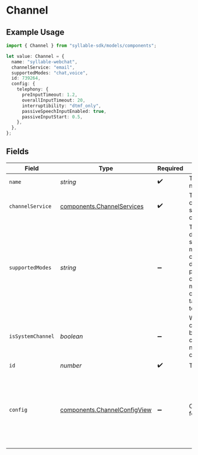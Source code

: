 # Channel

## Example Usage

```typescript
import { Channel } from "syllable-sdk/models/components";

let value: Channel = {
  name: "syllable-webchat",
  channelService: "email",
  supportedModes: "chat,voice",
  id: 739264,
  config: {
    telephony: {
      preInputTimeout: 1.2,
      overallInputTimeout: 20,
      interruptibility: "dtmf_only",
      passiveSpeechInputEnabled: true,
      passiveInputStart: 0.5,
    },
  },
};
```

## Fields

| Field                                                                                                                                                                         | Type                                                                                                                                                                          | Required                                                                                                                                                                      | Description                                                                                                                                                                   | Example                                                                                                                                                                       |
| ----------------------------------------------------------------------------------------------------------------------------------------------------------------------------- | ----------------------------------------------------------------------------------------------------------------------------------------------------------------------------- | ----------------------------------------------------------------------------------------------------------------------------------------------------------------------------- | ----------------------------------------------------------------------------------------------------------------------------------------------------------------------------- | ----------------------------------------------------------------------------------------------------------------------------------------------------------------------------- |
| `name`                                                                                                                                                                        | *string*                                                                                                                                                                      | :heavy_check_mark:                                                                                                                                                            | The channel name                                                                                                                                                              | syllable-webchat                                                                                                                                                              |
| `channelService`                                                                                                                                                              | [components.ChannelServices](../../models/components/channelservices.md)                                                                                                      | :heavy_check_mark:                                                                                                                                                            | The communication service for a channel.                                                                                                                                      |                                                                                                                                                                               |
| `supportedModes`                                                                                                                                                              | *string*                                                                                                                                                                      | :heavy_minus_sign:                                                                                                                                                            | The comma-delimited list of supported modes for the channel, which defines the       possible communication methods for channel targets linked to it.                         | chat,voice                                                                                                                                                                    |
| `isSystemChannel`                                                                                                                                                             | *boolean*                                                                                                                                                                     | :heavy_minus_sign:                                                                                                                                                            | Whether the channel is a built-in system channel (i.e., is not customizable)                                                                                                  | false                                                                                                                                                                         |
| `id`                                                                                                                                                                          | *number*                                                                                                                                                                      | :heavy_check_mark:                                                                                                                                                            | The channel ID                                                                                                                                                                |                                                                                                                                                                               |
| `config`                                                                                                                                                                      | [components.ChannelConfigView](../../models/components/channelconfigview.md)                                                                                                  | :heavy_minus_sign:                                                                                                                                                            | Configuration for the channel                                                                                                                                                 | {<br/>"telephony": {<br/>"interruptibility": "dtmf_only",<br/>"overall_input_timeout": 20,<br/>"passive_input_start": 0.5,<br/>"passive_speech_input_enabled": true,<br/>"pre_input_timeout": 1.2<br/>}<br/>} |